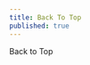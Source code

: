 ```yaml
---
title: Back To Top
published: true
---
```


<div>Back to Top</div><div class="backToTop-icon"><span class="glyphicon glyphicon-chevron-up
"></span></div>